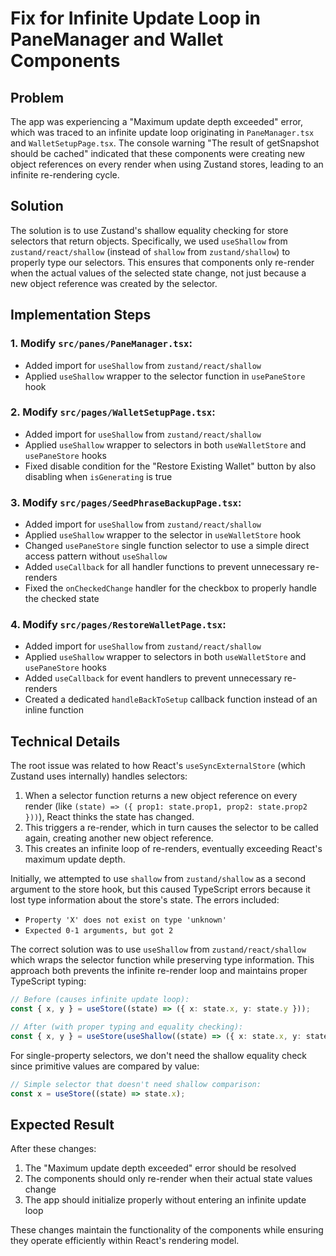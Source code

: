 # Fix for Infinite Update Loop in PaneManager and Wallet Components

## Problem

The app was experiencing a "Maximum update depth exceeded" error, which was traced to an infinite update loop originating in `PaneManager.tsx` and `WalletSetupPage.tsx`. The console warning "The result of getSnapshot should be cached" indicated that these components were creating new object references on every render when using Zustand stores, leading to an infinite re-rendering cycle.

## Solution

The solution is to use Zustand's shallow equality checking for store selectors that return objects. Specifically, we used `useShallow` from `zustand/react/shallow` (instead of `shallow` from `zustand/shallow`) to properly type our selectors. This ensures that components only re-render when the actual values of the selected state change, not just because a new object reference was created by the selector.

## Implementation Steps

### 1. Modify `src/panes/PaneManager.tsx`:

- Added import for `useShallow` from `zustand/react/shallow`
- Applied `useShallow` wrapper to the selector function in `usePaneStore` hook

### 2. Modify `src/pages/WalletSetupPage.tsx`:

- Added import for `useShallow` from `zustand/react/shallow`
- Applied `useShallow` wrapper to selectors in both `useWalletStore` and `usePaneStore` hooks
- Fixed disable condition for the "Restore Existing Wallet" button by also disabling when `isGenerating` is true

### 3. Modify `src/pages/SeedPhraseBackupPage.tsx`:

- Added import for `useShallow` from `zustand/react/shallow`
- Applied `useShallow` wrapper to the selector in `useWalletStore` hook
- Changed `usePaneStore` single function selector to use a simple direct access pattern without `useShallow`
- Added `useCallback` for all handler functions to prevent unnecessary re-renders
- Fixed the `onCheckedChange` handler for the checkbox to properly handle the checked state

### 4. Modify `src/pages/RestoreWalletPage.tsx`:

- Added import for `useShallow` from `zustand/react/shallow`
- Applied `useShallow` wrapper to selectors in both `useWalletStore` and `usePaneStore` hooks
- Added `useCallback` for event handlers to prevent unnecessary re-renders
- Created a dedicated `handleBackToSetup` callback function instead of an inline function

## Technical Details

The root issue was related to how React's `useSyncExternalStore` (which Zustand uses internally) handles selectors:

1. When a selector function returns a new object reference on every render (like `(state) => ({ prop1: state.prop1, prop2: state.prop2 }))`), React thinks the state has changed.
2. This triggers a re-render, which in turn causes the selector to be called again, creating another new object reference.
3. This creates an infinite loop of re-renders, eventually exceeding React's maximum update depth.

Initially, we attempted to use `shallow` from `zustand/shallow` as a second argument to the store hook, but this caused TypeScript errors because it lost type information about the store's state. The errors included:

- `Property 'X' does not exist on type 'unknown'`
- `Expected 0-1 arguments, but got 2`

The correct solution was to use `useShallow` from `zustand/react/shallow` which wraps the selector function while preserving type information. This approach both prevents the infinite re-render loop and maintains proper TypeScript typing:

```typescript
// Before (causes infinite update loop):
const { x, y } = useStore((state) => ({ x: state.x, y: state.y }));

// After (with proper typing and equality checking):
const { x, y } = useStore(useShallow((state) => ({ x: state.x, y: state.y })));
```

For single-property selectors, we don't need the shallow equality check since primitive values are compared by value:

```typescript
// Simple selector that doesn't need shallow comparison:
const x = useStore((state) => state.x);
```

## Expected Result

After these changes:

1. The "Maximum update depth exceeded" error should be resolved
2. The components should only re-render when their actual state values change
3. The app should initialize properly without entering an infinite update loop

These changes maintain the functionality of the components while ensuring they operate efficiently within React's rendering model.
